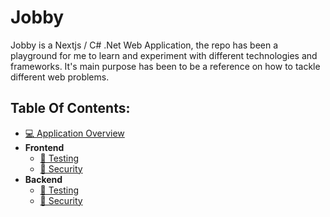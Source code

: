 # Jobby

Jobby is a Nextjs / C# .Net Web Application, the repo has been a playground for me to learn and experiment with different technologies and frameworks. It's main purpose has been to be a reference on how to tackle different web problems.

## Table Of Contents:

- [💻 Application Overview](docs/application-overview.md)
- **Frontend**
  - [🧪 Testing](docs/ui/testing.md)
  - [🔐 Security](docs/api/security.md)
- **Backend**
  - [🧪 Testing](docs/api/testing.md)
  - [🔐 Security](docs/api/security.md)
